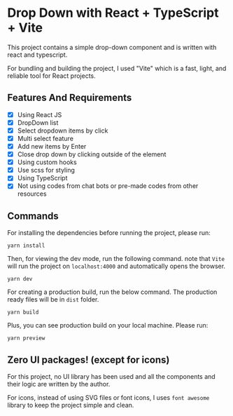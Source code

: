 # Drop Down with React + TypeScript + Vite

This project contains a simple drop-down component and is written with react and typescript.

For bundling and building the project, I used "Vite" which is a fast, light, and reliable tool for React projects.

## Features And Requirements

- [x] Using React JS
- [x] DropDown list
- [x] Select dropdown items by click
- [x] Multi select feature
- [x] Add new items by Enter
- [x] Close drop down by clicking outside of the element
- [x] Using custom hooks
- [x] Use scss for styling
- [x] Using TypeScript
- [x] Not using codes from chat bots or pre-made codes from other resources

## Commands

For installing the dependencies before running the project, please run:

```
yarn install
```

Then, for viewing the dev mode, run the following command. note that `Vite` will run the project on `localhost:4000` and automatically opens the browser.

```
yarn dev
```

For creating a production build, run the below command. The production ready files will be in `dist` folder.

```
yarn build
```

Plus, you can see production build on your local machine. Please run:

```
yarn preview
```

## Zero UI packages! (except for icons)

For this project, no UI library has been used and all the components and their logic are written by the author.

For icons, instead of using SVG files or font icons, I uses `font awesome` library to keep the project simple and clean.
